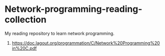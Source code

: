 # Network-programming-reading-collection
My reading repository to learn network programming.


1. https://doc.lagout.org/programmation/C/Network%20Programming%20in%20C.pdf
